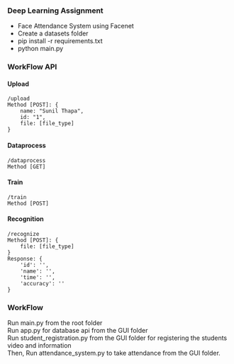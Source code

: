 ### Deep Learning Assignment

- Face Attendance System using Facenet
- Create a datasets folder 
- pip install -r requirements.txt
- python main.py

### WorkFlow API
#### Upload
```
/upload
Method [POST]: {
    name: "Sunil Thapa",
    id: "1",
    file: [file_type]
}
```

#### Dataprocess
```
/dataprocess
Method [GET]
```

#### Train
```
/train
Method [POST]
```

#### Recognition
```
/recognize
Method [POST]: {
    file: [file_type]
}
Response: {
    'id': '',
    'name': '',
    'time': '',
    'accuracy': ''
}
```

### WorkFlow
Run main.py from the root folder<br/>
Run app.py for database api from the GUI folder<br/>
Run student_registration.py from the GUI folder for registering the students video and information<br/>
Then, Run attendance_system.py to take attendance from the GUI folder.
